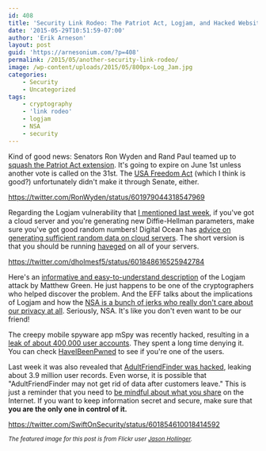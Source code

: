 ```yaml
---
id: 408
title: 'Security Link Rodeo: The Patriot Act, Logjam, and Hacked Websites'
date: '2015-05-29T10:51:59-07:00'
author: 'Erik Arneson'
layout: post
guid: 'https://arnesonium.com/?p=408'
permalink: /2015/05/another-security-link-rodeo/
image: /wp-content/uploads/2015/05/800px-Log_Jam.jpg
categories:
    - Security
    - Uncategorized
tags:
    - cryptography
    - 'link rodeo'
    - logjam
    - NSA
    - security
---
```


Kind of good news: Senators Ron Wyden and Rand Paul teamed up to <a href="http://boingboing.net/2015/05/23/ron-wyden-and-rand-paul-kill-t.html" target="_blank">squash the Patriot Act extension</a>. It's going to expire on June 1st unless another vote is called on the 31st. The <a href="https://en.wikipedia.org/wiki/USA_Freedom_Act" target="_blank">USA Freedom Act</a> (which I think is good?) unfortunately didn't make it through Senate, either.

https://twitter.com/RonWyden/status/601979044318547969

Regarding the Logjam vulnerability that <a href="https://arnesonium.com/2015/05/security-link-rodeo/">I mentioned last week</a>, if you've got a cloud server and you're generating new Diffie-Hellman parameters, make sure you've got good random numbers! Digital Ocean has <a href="https://www.digitalocean.com/community/tutorials/how-to-setup-additional-entropy-for-cloud-servers-using-haveged" target="_blank">advice on generating sufficient random data on cloud servers</a>. The short version is that you should be running <a href="http://www.issihosts.com/haveged/" target="_blank">haveged</a> on all of your servers.

https://twitter.com/dholmesf5/status/601848616525942784
<!--more-->
Here's an <a href="http://blog.cryptographyengineering.com/2015/05/attack-of-week-logjam.html" target="_blank">informative and easy-to-understand description</a> of the Logjam attack by Matthew Green. He just happens to be one of the cryptographers who helped discover the problem. And the EFF talks about the implications of Logjam and how the <a href="https://www.eff.org/deeplinks/2015/05/logjam-part-2-did-nsa-know-years-internet-was-broken" target="_blank">NSA is a bunch of jerks who really don't care about our privacy at all</a>. Seriously, NSA. It's like you don't even want to be our friend!

The creepy mobile spyware app mSpy was recently hacked, resulting in a <a href="http://krebsonsecurity.com/2015/05/mspy-denies-breach-even-as-customers-confirm-it/">leak of about 400,000 user accounts</a>. They spent a long time denying it. You can check <a href="https://haveibeenpwned.com/PwnedWebsites#mSpy" target="_blank">HaveIBeenPwned</a> to see if you're one of the users.


Last week it was also revealed that <a href="http://gizmodo.com/huge-adultfriendfinder-hack-might-have-exposed-your-sex-1706181502" target="_blank">AdultFriendFinder was hacked</a>, leaking about 3.9 million user records. Even worse, it is possible that "AdultFriendFinder may not get rid of data after customers leave." This is just a reminder that you need to <a href="http://blog.trendmicro.com/trendlabs-security-intelligence/being-mindful-about-what-you-share/" target="_blank">be mindful about what you share</a> on the Internet. If you want to keep information secret and secure, make sure that <strong>you are the only one in control of it.</strong>

https://twitter.com/SwiftOnSecurity/status/601854610018414592

<small><i>The featured image for this post is from Flickr user <a href="http://www.flickr.com/people/7147684@N03" target="_blank">Jason Hollinger</a>.</i></small>